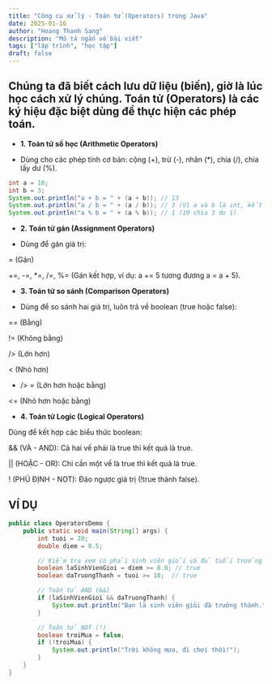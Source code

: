 ```yaml
---
title: "Công cụ xử lý - Toán tử (Operators) trong Java"
date: 2025-01-16
author: "Hoang Thanh Sang"
description: "Mô tả ngắn về bài viết"
tags: ["lập trình", "học tập"]
draft: false
---
```


<!--more-->

## Chúng ta đã biết cách lưu dữ liệu (biến), giờ là lúc học cách xử lý chúng. Toán tử (Operators) là các ký hiệu đặc biệt dùng để thực hiện các phép toán.

- **1. Toán tử số học (Arithmetic Operators)**

- Dùng cho các phép tính cơ bản: cộng (+), trừ (-), nhân (\*), chia (/), chia lấy dư (%).

```java
int a = 10;
int b = 3;
System.out.println("a + b = " + (a + b)); // 13
System.out.println("a / b = " + (a / b)); // 3 (Vì a và b là int, kết quả là int)
System.out.println("a % b = " + (a % b)); // 1 (10 chia 3 dư 1)
```

- **2. Toán tử gán (Assignment Operators)**

- Dùng để gán giá trị:

= (Gán)

+=, -=, \*=, /=, %= (Gán kết hợp, ví dụ: a += 5 tương đương a = a + 5).

- **3. Toán tử so sánh (Comparison Operators)**

- Dùng để so sánh hai giá trị, luôn trả về boolean (true hoặc false):

== (Bằng)

!= (Không bằng)

/> (Lớn hơn)

< (Nhỏ hơn)

- /> = (Lớn hơn hoặc bằng)

<= (Nhỏ hơn hoặc bằng)

- **4. Toán tử Logic (Logical Operators)**

Dùng để kết hợp các biểu thức boolean:

&& (VÀ - AND): Cả hai vế phải là true thì kết quả là true.

|| (HOẶC - OR): Chỉ cần một vế là true thì kết quả là true.

! (PHỦ ĐỊNH - NOT): Đảo ngược giá trị (!true thành false).

## VÍ DỤ

```java
public class OperatorsDemo {
    public static void main(String[] args) {
        int tuoi = 20;
        double diem = 8.5;

        // Kiểm tra xem có phải sinh viên giỏi và đủ tuổi trưởng thành không
        boolean laSinhVienGioi = diem >= 8.0; // true
        boolean daTruongThanh = tuoi >= 18;  // true

        // Toán tử AND (&&)
        if (laSinhVienGioi && daTruongThanh) {
            System.out.println("Bạn là sinh viên giỏi đã trưởng thành.");
        }

        // Toán tử NOT (!)
        boolean troiMua = false;
        if (!troiMua) {
            System.out.println("Trời không mưa, đi chơi thôi!");
        }
    }
}
```
